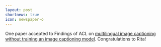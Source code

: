 ```yaml
---
layout: post
shortnews: true
icon: newspaper-o
---
```


One paper accepted to Findings of ACL on [multilingual image captioning without training an image captioning model](https://aclanthology.org/2023.findings-acl.104). Congratulations to Rita!
